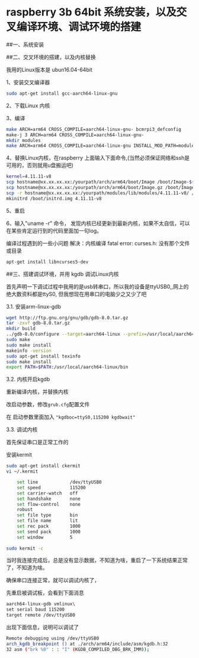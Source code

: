 # raspberry 3b 64bit 系统安装，以及交叉编译环境、调试环境的搭建


##一、系统安装


##二、交叉环境的搭建，以及内核替换

我用的Linux版本是 ubun16.04-64bit

1、安装交叉编译器

```sh
sudo apt-get install gcc-aarch64-linux-gnu
```

2、下载Linux 内核

3、编译

```sh
make ARCH=arm64 CROSS_COMPILE=aarch64-linux-gnu- bcmrpi3_defconfig
make-j 3 ARCH=arm64 CROSS_COMPILE=aarch64-linux-gnu-
mkdir modules
make ARCH=arm64 CROSS_COMPILE=aarch64-linux-gnu INSTALL_MOD_PATH=modules modules_install
```

4、替换Linux内核，在raspberry 上面输入下面命令,(当然必须保证网络和ssh是可用的，否则就用u盘搬运吧)

```sh
kernel=4.11.11-v8
scp hostname@xx.xx.xx.xx:/yourpath/arch/arm64/boot/Image /boot/Image-${kernel}
scp hostname@xx.xx.xx.xx:/yourpath/arch/arm64/boot/Image.gz /boot/Image-${kernel}.gz
scp -r hostname@xx.xx.xx.xx:/yourpath/modules/lib/modules/4.11.11-v8/ /lib/modules
mkinitrd /boot/initrd.img 4.11.11-v8
```

5、重启

6、输入"uname -r" 命令， 发现内核已经更新到最新内核，如果不太自信，可以在某些肯定运行到的代码里面加一句log。


编译过程遇到的一些小问题
解决：内核编译 fatal error: curses.h: 没有那个文件或目录
```sh
apt-get install libncurses5-dev
```
##三、搭建调试环境，并用 kgdb 调试Linux内核

首先声明一下调试过程中我用的是usb转串口，所以我的设备是ttyUSB0,,网上的绝大数资料都是ttyS0, 但我想现在用串口的电脑少之又少了吧

3.1. 安装arm-linux-gdb

```sh
wget http://ftp.gnu.org/gnu/gdb/gdb-8.0.tar.gz
tar -zxvf gdb-8.0.tar.gz 
mkdir build
../gdb-8.0/configure --target=aarch64-linux --prefix=/usr/local/aarch64-linux
sudo make
sudo make install
makeinfo -version
sudo apt-get install texinfo
sudo make install
export PATH=$PATH:/usr/local/aarch64-linux/bin
```

3.2. 内核开启kgdb

重新编译内核，并替换内核

改启动参数，修改`grub.cfg`配置文件

在 启动参数里面加入 `"kgdboc=ttyS0,115200 kgdbwait"`

3.3. 调试内核

首先保证串口是正常工作的

安装kermit

```sh
sudo apt-get install ckermit
vi ~/.kermit

    set line            /dev/ttyUSB0
    set speed           115200
    set carrier-watch   off
    set handshake       none
    set flow-control    none
    robust
    set file type       bin
    set file name       lit
    set rec pack        1000
    set send pack       1000
    set window          5
    
sudo kermit -c
```

当时我连接完成后，总是没有显示数据，不知道为啥，重启了一下系统结果正常了，不知道为啥。


确保串口连接正常，就可以调试内核了，

先重启被调试板，会看到下面消息

```sh
aarch64-linux-gdb vmlinux\
set serial baud 115200
target remote /dev/ttyUSB0
```

出现下面信息，说明可以调试了

```sh
Remote debugging using /dev/ttyUSB0
arch_kgdb_breakpoint () at ./arch/arm64/include/asm/kgdb.h:32
32 asm ("brk %0" : : "I" (KGDB_COMPILED_DBG_BRK_IMM));
```